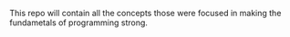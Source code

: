 This repo will contain all the concepts those were focused in making the fundametals of programming strong.
